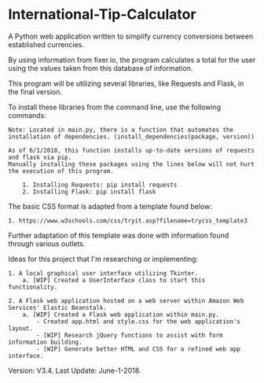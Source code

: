 # International-Tip-Calculator
A Python web application written to simplify currency conversions between established currencies.

By using information from fixer.io, the program calculates a total for the user using the values taken from this database of information.

This program will be utilizing several libraries, like Requests and Flask, in the final version.

To install these libraries from the command line, use the following commands:

    Note: Located in main.py, there is a function that automates the installation of dependencies. (install_dependencies(package, version))

    As of 6/1/2018, this function installs up-to-date versions of requests and flask via pip.
    Manually installing these packages using the lines below will not hurt the execution of this program.

        1. Installing Requests: pip install requests
        2. Installing Flask: pip install flask

The basic CSS format is adapted from a template found below:

    1. https://www.w3schools.com/css/tryit.asp?filename=trycss_template3

Further adaptation of this template was done with information found through various outlets.

Ideas for this project that I'm researching or implementing:

    1. A local graphical user interface utilizing Tkinter.
        a. [WIP] Created a UserInterface class to start this functionality.

    2. A Flask web application hosted on a web server within Amazon Web Services' Elastic Beanstalk.
        a. [WIP] Created a Flask web application within main.py.
            - Created app.html and style.css for the web application's layout.
            - [WIP] Research jQuery functions to assist with form information building.
            - [WIP] Generate better HTML and CSS for a refined web app interface.

Version: V3.4.
Last Update: June-1-2018.
